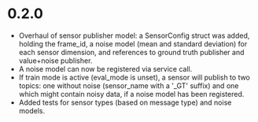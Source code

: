 # 0.2.0
- Overhaul of sensor publisher model: a SensorConfig struct was added, holding the frame_id, a noise model (mean and standard deviation) for each sensor dimension, and references to ground truth publisher and value+noise publisher.
- A noise model can now be registered via service call.
- If train mode is active (eval_mode is unset), a sensor will publish to two topics: one without noise (sensor_name with a '_GT' suffix) and one which might contain noisy data, if a noise model has been registered.
- Added tests for sensor types (based on message type) and noise models.
